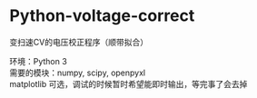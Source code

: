 # Python-voltage-correct
变扫速CV的电压校正程序（顺带拟合）  

环境：Python 3  
需要的模块：numpy, scipy, openpyxl  
    matplotlib 可选，调试的时候暂时希望能即时输出，等完事了会去掉  
